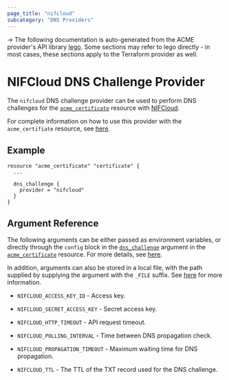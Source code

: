 ```yaml
---
page_title: "nifcloud"
subcategory: "DNS Providers"
---
```


-> The following documentation is auto-generated from the ACME
provider's API library [lego](https://go-acme.github.io/lego/).  Some
sections may refer to lego directly - in most cases, these sections
apply to the Terraform provider as well.

# NIFCloud DNS Challenge Provider

The `nifcloud` DNS challenge provider can be used to perform DNS challenges for
the [`acme_certificate`][resource-acme-certificate] resource with
[NIFCloud](https://www.nifcloud.com/).

[resource-acme-certificate]: ./certificate.md

For complete information on how to use this provider with the `acme_certifiate`
resource, see [here][resource-acme-certificate-dns-challenges].

[resource-acme-certificate-dns-challenges]: ./certificate.md#using-dns-challenges

## Example

```hcl
resource "acme_certificate" "certificate" {
  ...

  dns_challenge {
    provider = "nifcloud"
  }
}
```
## Argument Reference

The following arguments can be either passed as environment variables, or
directly through the `config` block in the
[`dns_challenge`][resource-acme-certificate-dns-challenge-arg] argument in the
[`acme_certificate`][resource-acme-certificate] resource. For more details, see
[here][resource-acme-certificate-dns-challenges].

[resource-acme-certificate-dns-challenge-arg]: ./certificate.md#dns_challenge

In addition, arguments can also be stored in a local file, with the path
supplied by supplying the argument with the `_FILE` suffix. See
[here][acme-certificate-file-arg-example] for more information.

[acme-certificate-file-arg-example]: ./certificate.md#using-variable-files-for-provider-arguments

* `NIFCLOUD_ACCESS_KEY_ID` - Access key.
* `NIFCLOUD_SECRET_ACCESS_KEY` - Secret access key.

* `NIFCLOUD_HTTP_TIMEOUT` - API request timeout.
* `NIFCLOUD_POLLING_INTERVAL` - Time between DNS propagation check.
* `NIFCLOUD_PROPAGATION_TIMEOUT` - Maximum waiting time for DNS propagation.
* `NIFCLOUD_TTL` - The TTL of the TXT record used for the DNS challenge.



